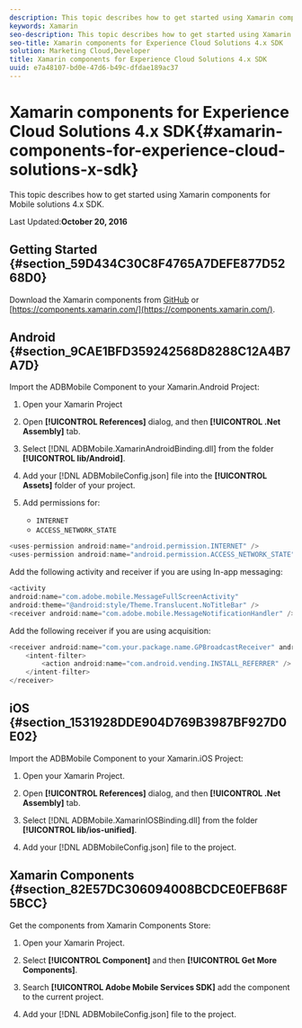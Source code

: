 ```yaml
---
description: This topic describes how to get started using Xamarin components for Mobile solutions 4.x SDK.
keywords: Xamarin
seo-description: This topic describes how to get started using Xamarin components for Mobile solutions 4.x SDK.
seo-title: Xamarin components for Experience Cloud Solutions 4.x SDK
solution: Marketing Cloud,Developer
title: Xamarin components for Experience Cloud Solutions 4.x SDK
uuid: e7a48107-bd0e-47d6-b49c-dfdae189ac37
---
```


# Xamarin components for Experience Cloud Solutions 4.x SDK{#xamarin-components-for-experience-cloud-solutions-x-sdk}

This topic describes how to get started using Xamarin components for Mobile solutions 4.x SDK.

Last Updated:**October 20, 2016**

## Getting Started {#section_59D434C30C8F4765A7DEFE877D5268D0}

Download the Xamarin components from [GitHub](https://github.com/Adobe-Marketing-Cloud/mobile-services/releases) or [https://components.xamarin.com/](https://components.xamarin.com/).

## Android {#section_9CAE1BFD359242568D8288C12A4B7A7D}

Import the ADBMobile Component to your Xamarin.Android Project:

1. Open your Xamarin Project 
1. Open **[!UICONTROL References]** dialog, and then **[!UICONTROL .Net Assembly]** tab. 

1. Select [!DNL ADBMobile.XamarinAndroidBinding.dll] from the folder **[!UICONTROL lib/Android]**. 

1. Add your [!DNL ADBMobileConfig.json] file into the **[!UICONTROL Assets]** folder of your project.&nbsp; 

1. Add permissions for:

    * `INTERNET` 
    * `ACCESS_NETWORK_STATE`

```java
<uses-permission android:name="android.permission.INTERNET" />
<uses-permission android:name="android.permission.ACCESS_NETWORK_STATE" />
```

Add the following activity and receiver if you are using In-app messaging:

```java
<activity 
android:name="com.adobe.mobile.MessageFullScreenActivity" 
android:theme="@android:style/Theme.Translucent.NoTitleBar" />
<receiver android:name="com.adobe.mobile.MessageNotificationHandler" />

```

Add the following receiver if you are using acquisition:

```java
<receiver android:name="com.your.package.name.GPBroadcastReceiver" android:exported="true">
    <intent-filter>
        <action android:name="com.android.vending.INSTALL_REFERRER" />
    </intent-filter>
</receiver>

```

## iOS {#section_1531928DDE904D769B3987BF927D0E02}

Import the ADBMobile Component to your Xamarin.iOS Project:

1. Open your Xamarin Project. 
1. Open **[!UICONTROL References]** dialog, and then **[!UICONTROL .Net Assembly]** tab. 

1. Select [!DNL ADBMobile.XamarinIOSBinding.dll] from the folder **[!UICONTROL lib/ios-unified]**. 

1. Add your [!DNL ADBMobileConfig.json] file to the project.

## Xamarin Components {#section_82E57DC306094008BCDCE0EFB68F5BCC}

Get the components from Xamarin Components Store:

1. Open your Xamarin Project. 
1. Select **[!UICONTROL Component]** and then **[!UICONTROL Get More Components]**. 

1. Search **[!UICONTROL Adobe Mobile Services SDK]** add the component to the current project. 
1. Add your [!DNL ADBMobileConfig.json] file to the project.&nbsp;


